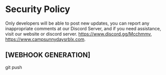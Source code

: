 # Security Policy
Only developers will be able to post new updates, you can report any inappropriate comments at our Discord Server, and if you need assistance, visit our website or discord server.
https://www.discord.gg/Mcchmmv, https://www.campsunnydaysrblx.com.



## [WEBHOOK GENERATION]
git push
